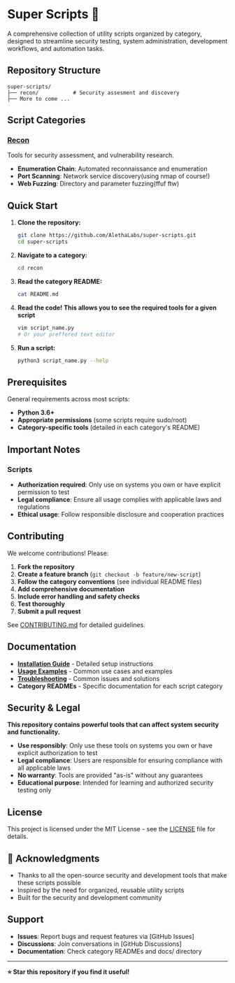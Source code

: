 # Super Scripts 🚀

A comprehensive collection of utility scripts organized by category, designed to streamline security testing, system administration, development workflows, and automation tasks.

## Repository Structure

```
super-scripts/
├── recon/           # Security assesment and discovery
├── More to come ...
```

## Script Categories

### [Recon](./recon/)
Tools for security assessment, and vulnerability research.
- **Enumeration Chain**: Automated reconnaissance and enumeration
- **Port Scanning**: Network service discovery(using nmap of course!)
- **Web Fuzzing**: Directory and parameter fuzzing(ffuf ftw)

## Quick Start

1. **Clone the repository:**
   ```bash
   git clone https://github.com/AlethaLabs/super-scripts.git
   cd super-scripts
   ```

2. **Navigate to a category:**
   ```bash
   cd recon 
   ```

3. **Read the category README:**
   ```bash
   cat README.md
   ```

4. **Read the code! This allows you to see the required tools for a given script**
   ```bash
   vim script_name.py
   # Or your preffered text editor
   ```

5. **Run a script:**
   ```bash
   python3 script_name.py --help
   ```

## Prerequisites

General requirements across most scripts:
- **Python 3.6+**
- **Appropriate permissions** (some scripts require sudo/root)
- **Category-specific tools** (detailed in each category's README)

## Important Notes

### Scripts
- **Authorization required**: Only use on systems you own or have explicit permission to test
- **Legal compliance**: Ensure all usage complies with applicable laws and regulations
- **Ethical usage**: Follow responsible disclosure and cooperation practices

## Contributing

We welcome contributions! Please:

1. **Fork the repository**
2. **Create a feature branch** (`git checkout -b feature/new-script`)
3. **Follow the category conventions** (see individual README files)
4. **Add comprehensive documentation**
5. **Include error handling and safety checks**
6. **Test thoroughly**
7. **Submit a pull request**

See [CONTRIBUTING.md](./CONTRIBUTING.md) for detailed guidelines.

## Documentation

- **[Installation Guide](./docs/installation.md)** - Detailed setup instructions
- **[Usage Examples](./docs/usage-examples.md)** - Common use cases and examples
- **[Troubleshooting](./docs/troubleshooting.md)** - Common issues and solutions
- **Category READMEs** - Specific documentation for each script category

## Security & Legal

**This repository contains powerful tools that can affect system security and functionality.**

- **Use responsibly**: Only use these tools on systems you own or have explicit authorization to test
- **Legal compliance**: Users are responsible for ensuring compliance with all applicable laws
- **No warranty**: Tools are provided "as-is" without any guarantees
- **Educational purpose**: Intended for learning and authorized security testing only

## License

This project is licensed under the MIT License - see the [LICENSE](LICENSE) file for details.

## 🙏 Acknowledgments

- Thanks to all the open-source security and development tools that make these scripts possible
- Inspired by the need for organized, reusable utility scripts
- Built for the security and development community

## Support

- **Issues**: Report bugs and request features via [GitHub Issues]
- **Discussions**: Join conversations in [GitHub Discussions]  
- **Documentation**: Check category READMEs and docs/ directory

---

**⭐ Star this repository if you find it useful!**